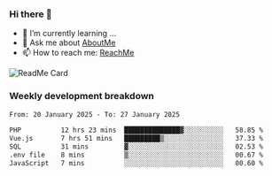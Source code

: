 ### Hi there 👋

- 🌱 I’m currently learning ...
- 💬 Ask me about [AboutMe](https://www.itzcy.com/about)
- 📫 How to reach me: [ReachMe](https://www.itzcy.com/about)

![ReadMe Card](https://github-readme-stats-ten-gilt.vercel.app/api?username=SuperChenYun&show_icons=true&title_color=fff&icon_color=79ff97&text_color=9f9f9f&bg_color=151515&hide_border=true)

### Weekly development breakdown
<!--START_SECTION:waka-->

```txt
From: 20 January 2025 - To: 27 January 2025

PHP          12 hrs 23 mins  ██████████████▓░░░░░░░░░░   58.85 %
Vue.js       7 hrs 51 mins   █████████▒░░░░░░░░░░░░░░░   37.33 %
SQL          31 mins         ▓░░░░░░░░░░░░░░░░░░░░░░░░   02.53 %
.env file    8 mins          ▒░░░░░░░░░░░░░░░░░░░░░░░░   00.67 %
JavaScript   7 mins          ░░░░░░░░░░░░░░░░░░░░░░░░░   00.60 %
```

<!--END_SECTION:waka-->

